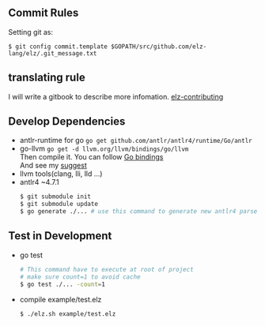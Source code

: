 ## Commit Rules

Setting git as:

```
$ git config commit.template $GOPATH/src/github.com/elz-lang/elz/.git_message.txt
```

## translating rule

I will write a gitbook to describe more infomation.
[elz-contributing](https://www.gitbook.com/book/dannypsnl/elz-contributing/welcome)

## Develop Dependencies

- antlr-runtime for go
    `go get github.com/antlr/antlr4/runtime/Go/antlr`
- go-llvm
    `go get -d llvm.org/llvm/bindings/go/llvm`<br>
    Then compile it. You can follow [Go bindings](http://llvm.org/svn/llvm-project/llvm/trunk/bindings/go/README.txt)<br>
    And see my [suggest](http://routedan.blogspot.com/2017/12/go-binding-llvm.html)
- llvm tools(clang, lli, lld ...)
- antlr4 ~4.7.1
    ```bash
	$ git submodule init
	$ git submodule update
	$ go generate ./... # use this command to generate new antlr4 parser!
    ```

## Test in Development

- go test
    ```bash
    # This command have to execute at root of project
    # make sure count=1 to avoid cache
    $ go test ./... -count=1
    ```
- compile example/test.elz
    ```bash
    $ ./elz.sh example/test.elz
    ```
